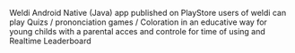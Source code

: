 Weldi Android Native (Java) app published on PlayStore users of weldi can play Quizs / prononciation games / Coloration in an educative way for young childs with a parental acces and controle for time of using and Realtime Leaderboard
